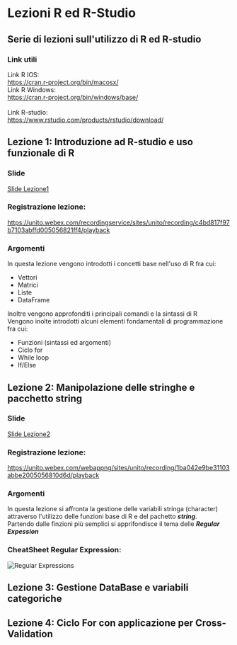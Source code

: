 # Lezioni R ed R-Studio
## Serie di lezioni sull'utilizzo di R ed R-studio
### Link utili
Link R IOS:<br>
https://cran.r-project.org/bin/macosx/ <br>
Link R Windows:<br>
https://cran.r-project.org/bin/windows/base/<br>
<br>
Link R-studio:<br>
https://www.rstudio.com/products/rstudio/download/<br>


## Lezione 1: Introduzione ad R-studio e uso funzionale di R
### Slide
[Slide Lezione1](https://htmlpreview.github.io/?https://github.com/DoctorFrancescoCalabrese/Lezioni-R-ed-R-Studio/blob/main/Slide/Lezione1_Intro.html)
### Registrazione lezione:<br>
https://unito.webex.com/recordingservice/sites/unito/recording/c4bd817f97b7103abffd005056821ff4/playback <br>
### Argomenti
In questa lezione vengono introdotti i concetti base nell'uso di R fra cui:<br>
- Vettori
- Matrici
- Liste
- DataFrame

Inoltre vengono approfonditi i principali comandi e la sintassi di R <br>
Vengono inolte introdotti alcuni elementi fondamentali di programmazione fra cui:<br>
- Funzioni (sintassi ed argomenti)
- Ciclo for
- While loop
- If/Else


## Lezione 2: Manipolazione delle stringhe e pacchetto string
### Slide
[Slide Lezione2](https://htmlpreview.github.io/?https://github.com/DoctorFrancescoCalabrese/Lezioni-R-ed-R-Studio/blob/main/Slide/Lezione2_Stringhe.html)
### Registrazione lezione:<br>
https://unito.webex.com/webappng/sites/unito/recording/1ba042e9be31103abbe2005056810d6d/playback
### Argomenti
In questa lezione si affronta la gestione delle variabili stringa (character) attraverso l'utilizzo delle funzioni base di R e del pachetto ***string***. <br>
Partendo dalle finzioni più semplici si apprifondisce il tema delle ***Regular Expession***
### CheatSheet Regular Expression:
![Regular Expressions](https://denhamcoder.files.wordpress.com/2019/11/110719_1134_netregexche1.png)


## Lezione 3: Gestione DataBase e variabili categoriche
## Lezione 4: Ciclo For con applicazione per Cross-Validation

